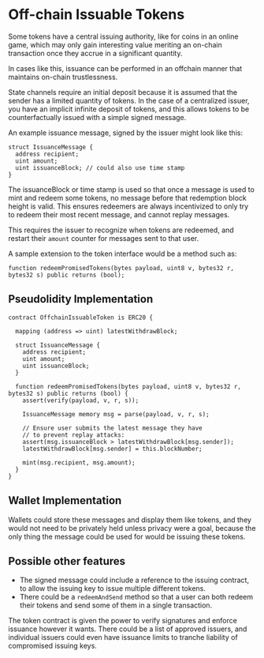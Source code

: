 # Off-chain Issuable Tokens

Some tokens have a central issuing authority, like for coins in an online game, which may only gain interesting value meriting an on-chain transaction once they accrue in a significant quantity.

In cases like this, issuance can be performed in an offchain manner that maintains on-chain trustlessness.

State channels require an initial deposit because it is assumed that the sender has a limited quantity of tokens. In the case of a centralized issuer, you have an implicit infinite deposit of tokens, and this allows tokens to be counterfactually issued with a simple signed message.

An example issuance message, signed by the issuer might look like this:

```
struct IssuanceMessage {
  address recipient;
  uint amount;
  uint issuanceBlock; // could also use time stamp
}
```
The issuanceBlock or time stamp is used so that once a message is used to mint and redeem some tokens, no message before that redemption block height is valid. This ensures redeemers are always incentivized to only try to redeem their most recent message, and cannot replay messages.

This requires the issuer to recognize when tokens are redeemed, and restart their `amount` counter for messages sent to that user.

A sample extension to the token interface would be a method such as:

```solidity
function redeemPromisedTokens(bytes payload, uint8 v, bytes32 r, bytes32 s) public returns (bool);
```

## Pseudolidity Implementation

```
contract OffchainIssuableToken is ERC20 {

  mapping (address => uint) latestWithdrawBlock;

  struct IssuanceMessage {
    address recipient;
    uint amount;
    uint issuanceBlock;
  }

  function redeemPromisedTokens(bytes payload, uint8 v, bytes32 r, bytes32 s) public returns (bool) {
    assert(verify(payload, v, r, s));

    IssuanceMessage memory msg = parse(payload, v, r, s);

    // Ensure user submits the latest message they have
    // to prevent replay attacks:
    assert(msg.issuanceBlock > latestWithdrawBlock[msg.sender]);
    latestWithdrawBlock[msg.sender] = this.blockNumber;

    mint(msg.recipient, msg.amount);
  }
}
```

## Wallet Implementation

Wallets could store these messages and display them like tokens, and they would not need to be privately held unless privacy were a goal, because the only thing the message could be used for would be issuing these tokens.

## Possible other features

- The signed message could include a reference to the issuing contract, to allow the issuing key to issue multiple different tokens.
- There could be a `redeemAndSend` method so that a user can both redeem their tokens and send some of them in a single transaction.

The token contract is given the power to verify signatures and enforce issuance however it wants. There could be a list of approved issuers, and individual issuers could even have issuance limits to tranche liability of compromised issuing keys.

